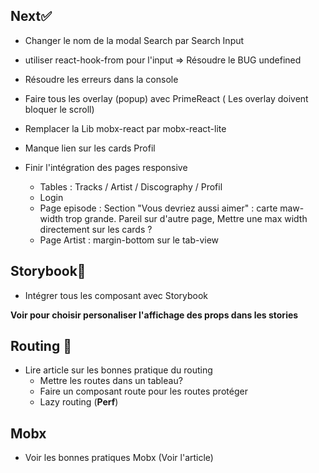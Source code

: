 ## Next✅
- Changer le nom de la modal Search par Search Input
- utiliser react-hook-from pour l'input => Résoudre le BUG undefined
- Résoudre les erreurs dans la console
- Faire tous les overlay (popup) avec PrimeReact ( Les overlay doivent bloquer le scroll)
- Remplacer la Lib mobx-react par mobx-react-lite
- Manque lien sur les cards Profil

- Finir l'intégration des pages responsive
    - Tables : Tracks / Artist / Discography / Profil
    - Login
    - Page episode : Section "Vous devriez aussi aimer" : carte maw-width trop grande. Pareil sur d'autre page, Mettre une max width directement sur les cards ?
    - Page Artist : margin-bottom sur le tab-view


## Storybook🧐

- Intégrer tous les composant avec Storybook

**Voir pour choisir personaliser l'affichage des props dans les stories**

## Routing 🚗

- Lire article sur les bonnes pratique du routing
  - Mettre les routes dans un tableau?
  - Faire un composant route pour les routes protéger
  - Lazy routing (**Perf**)

## Mobx

- Voir les bonnes pratiques Mobx (Voir l'article)
